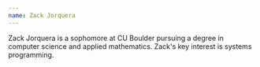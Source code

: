 ```yaml
---
name: Zack Jorquera
---
```

Zack Jorquera is a sophomore at CU Boulder pursuing a degree in computer science and applied mathematics. Zack's key interest is systems programming.
